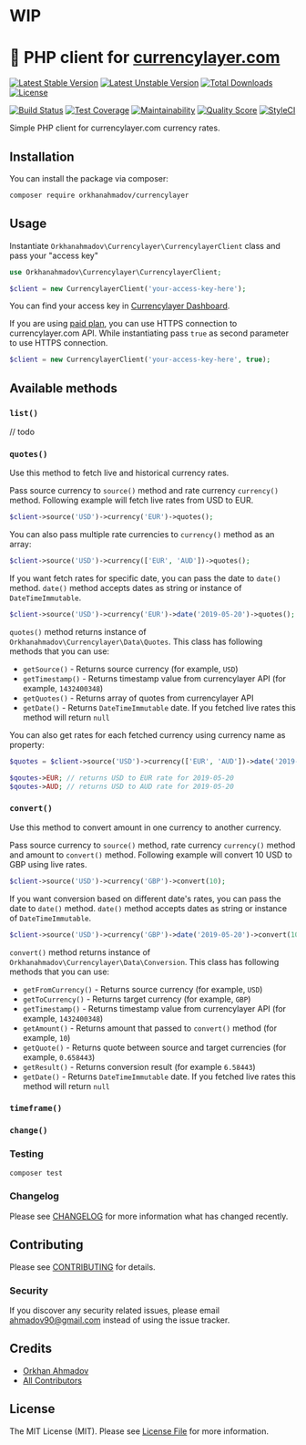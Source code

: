 # WIP

# :currency_exchange: PHP client for [currencylayer.com](https://currencylayer.com)

[![Latest Stable Version](https://poser.pugx.org/orkhanahmadov/currencylayer/v/stable)](https://packagist.org/packages/orkhanahmadov/currencylayer)
[![Latest Unstable Version](https://poser.pugx.org/orkhanahmadov/currencylayer/v/unstable)](https://packagist.org/packages/orkhanahmadov/currencylayer)
[![Total Downloads](https://img.shields.io/packagist/dt/orkhanahmadov/currencylayer)](https://packagist.org/packages/orkhanahmadov/currencylayer)
[![License](https://img.shields.io/github/license/orkhanahmadov/currencylayer.svg)](https://github.com/orkhanahmadov/currencylayer/blob/master/LICENSE.md)

[![Build Status](https://img.shields.io/travis/orkhanahmadov/currencylayer.svg)](https://travis-ci.org/orkhanahmadov/currencylayer)
[![Test Coverage](https://api.codeclimate.com/v1/badges/a914e880498f0baf6b70/test_coverage)](https://codeclimate.com/github/orkhanahmadov/currencylayer/test_coverage)
[![Maintainability](https://api.codeclimate.com/v1/badges/a914e880498f0baf6b70/maintainability)](https://codeclimate.com/github/orkhanahmadov/currencylayer/maintainability)
[![Quality Score](https://img.shields.io/scrutinizer/g/orkhanahmadov/currencylayer.svg)](https://scrutinizer-ci.com/g/orkhanahmadov/currencylayer)
[![StyleCI](https://github.styleci.io/repos/209733029/shield?branch=master)](https://github.styleci.io/repos/209733029)

Simple PHP client for currencylayer.com currency rates.

## Installation

You can install the package via composer:

```bash
composer require orkhanahmadov/currencylayer
```

## Usage

Instantiate `Orkhanahmadov\Currencylayer\CurrencylayerClient` class and pass your "access key"

```php
use Orkhanahmadov\Currencylayer\CurrencylayerClient;

$client = new CurrencylayerClient('your-access-key-here');
```

You can find your access key in [Currencylayer Dashboard](https://currencylayer.com/dashboard).

If you are using [paid plan](https://currencylayer.com/product), you can use HTTPS connection to currencylayer.com API.
While instantiating pass `true` as second parameter to use HTTPS connection.

```php
$client = new CurrencylayerClient('your-access-key-here', true);
```

## Available methods

### `list()`
// todo

### `quotes()`

Use this method to fetch live and historical currency rates.

Pass source currency to `source()` method and rate currency `currency()` method.
Following example will fetch live rates from USD to EUR.

```php
$client->source('USD')->currency('EUR')->quotes();
```

You can also pass multiple rate currencies to `currency()` method as an array:

```php
$client->source('USD')->currency(['EUR', 'AUD'])->quotes();
```

If you want fetch rates for specific date, you can pass the date to `date()` method.
`date()` method accepts dates as string or instance of `DateTimeImmutable`.

```php
$client->source('USD')->currency('EUR')->date('2019-05-20')->quotes();
```

`quotes()` method returns instance of `Orkhanahmadov\Currencylayer\Data\Quotes`.
This class has following methods that you can use:

* `getSource()` - Returns source currency (for example, `USD`)
* `getTimestamp()` - Returns timestamp value from currencylayer API (for example, `1432400348`)
* `getQuotes()` - Returns array of quotes from currencylayer API
* `getDate()` - Returns `DateTimeImmutable` date. If you fetched live rates this method will return `null`

You can also get rates for each fetched currency using currency name as property:

```php
$quotes = $client->source('USD')->currency(['EUR', 'AUD'])->date('2019-05-20')->quotes();

$qoutes->EUR; // returns USD to EUR rate for 2019-05-20
$qoutes->AUD; // returns USD to AUD rate for 2019-05-20
```

### `convert()`

Use this method to convert amount in one currency to another currency.

Pass source currency to `source()` method, rate currency `currency()` method and amount to `convert()` method.
Following example will convert 10 USD to GBP using live rates.

```php
$client->source('USD')->currency('GBP')->convert(10);
```

If you want conversion based on different date's rates, you can pass the date to `date()` method.
`date()` method accepts dates as string or instance of `DateTimeImmutable`.

```php
$client->source('USD')->currency('GBP')->date('2019-05-20')->convert(10);
```

`convert()` method returns instance of `Orkhanahmadov\Currencylayer\Data\Conversion`.
This class has following methods that you can use:

* `getFromCurrency()` - Returns source currency (for example, `USD`)
* `getToCurrency()` - Returns target currency (for example, `GBP`)
* `getTimestamp()` - Returns timestamp value from currencylayer API (for example, `1432400348`)
* `getAmount()` - Returns amount that passed to `convert()` method (for example, `10`)
* `getQuote()` - Returns quote between source and target currencies (for example, `0.658443`)
* `getResult()` - Returns conversion result (for example `6.58443`)
* `getDate()` - Returns `DateTimeImmutable` date. If you fetched live rates this method will return `null`

### `timeframe()`





### `change()`





### Testing

``` bash
composer test
```

### Changelog

Please see [CHANGELOG](CHANGELOG.md) for more information what has changed recently.

## Contributing

Please see [CONTRIBUTING](CONTRIBUTING.md) for details.

### Security

If you discover any security related issues, please email ahmadov90@gmail.com instead of using the issue tracker.

## Credits

- [Orkhan Ahmadov](https://github.com/orkhanahmadov)
- [All Contributors](../../contributors)

## License

The MIT License (MIT). Please see [License File](LICENSE.md) for more information.
